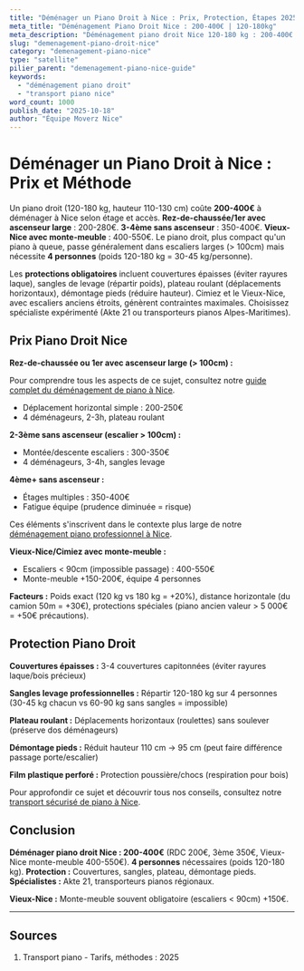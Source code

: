 ```yaml
---
title: "Déménager un Piano Droit à Nice : Prix, Protection, Étapes 2025"
meta_title: "Déménagement Piano Droit Nice : 200-400€ | 120-180kg"
meta_description: "Déménagement piano droit Nice 120-180 kg : 200-400€ (RDC-3ème), +150€ monte-meuble Vieux-Nice. Protection, démontage pieds. Spécialistes. Guide."
slug: "demenagement-piano-droit-nice"
category: "demenagement-piano-nice"
type: "satellite"
pilier_parent: "demenagement-piano-nice-guide"
keywords:
  - "déménagement piano droit"
  - "transport piano nice"
word_count: 1000
publish_date: "2025-10-18"
author: "Équipe Moverz Nice"
---
```


# Déménager un Piano Droit à Nice : Prix et Méthode

Un piano droit (120-180 kg, hauteur 110-130 cm) coûte **200-400€** à déménager à Nice selon étage et accès. **Rez-de-chaussée/1er avec ascenseur large** : 200-280€. **3-4ème sans ascenseur** : 350-400€. **Vieux-Nice avec monte-meuble** : 400-550€. Le piano droit, plus compact qu'un piano à queue, passe généralement dans escaliers larges (> 100cm) mais nécessite **4 personnes** (poids 120-180 kg = 30-45 kg/personne).

Les **protections obligatoires** incluent couvertures épaisses (éviter rayures laque), sangles de levage (répartir poids), plateau roulant (déplacements horizontaux), démontage pieds (réduire hauteur). Cimiez et le Vieux-Nice, avec escaliers anciens étroits, génèrent contraintes maximales. Choisissez spécialiste expérimenté (Akte 21 ou transporteurs pianos Alpes-Maritimes).

## Prix Piano Droit Nice

**Rez-de-chaussée ou 1er avec ascenseur large (> 100cm) :**

Pour comprendre tous les aspects de ce sujet, consultez notre [guide complet du déménagement de piano à Nice](/blog/piano/demenagement-piano-nice-guide).

- Déplacement horizontal simple : 200-250€
- 4 déménageurs, 2-3h, plateau roulant

**2-3ème sans ascenseur (escalier > 100cm) :**
- Montée/descente escaliers : 300-350€
- 4 déménageurs, 3-4h, sangles levage

**4ème+ sans ascenseur :**
- Étages multiples : 350-400€
- Fatigue équipe (prudence diminuée = risque)


Ces éléments s'inscrivent dans le contexte plus large de notre [déménagement piano professionnel à Nice](/blog/piano/demenagement-piano-nice-guide).

**Vieux-Nice/Cimiez avec monte-meuble :**
- Escaliers < 90cm (impossible passage) : 400-550€
- Monte-meuble +150-200€, équipe 4 personnes

**Facteurs :** Poids exact (120 kg vs 180 kg = +20%), distance horizontale (du camion 50m = +30€), protections spéciales (piano ancien valeur > 5 000€ = +50€ précautions).

## Protection Piano Droit

**Couvertures épaisses :** 3-4 couvertures capitonnées (éviter rayures laque/bois précieux)

**Sangles levage professionnelles :** Répartir 120-180 kg sur 4 personnes (30-45 kg chacun vs 60-90 kg sans sangles = impossible)

**Plateau roulant :** Déplacements horizontaux (roulettes) sans soulever (préserve dos déménageurs)

**Démontage pieds :** Réduit hauteur 110 cm → 95 cm (peut faire différence passage porte/escalier)

**Film plastique perforé :** Protection poussière/chocs (respiration pour bois)


Pour approfondir ce sujet et découvrir tous nos conseils, consultez notre [transport sécurisé de piano à Nice](/blog/piano/demenagement-piano-nice-guide).

## Conclusion

**Déménager piano droit Nice : 200-400€** (RDC 200€, 3ème 350€, Vieux-Nice monte-meuble 400-550€). **4 personnes** nécessaires (poids 120-180 kg). **Protection :** Couvertures, sangles, plateau, démontage pieds. **Spécialistes :** Akte 21, transporteurs pianos régionaux.

**Vieux-Nice :** Monte-meuble souvent obligatoire (escaliers < 90cm) +150€.

---

## Sources

1. Transport piano - Tarifs, méthodes : 2025


